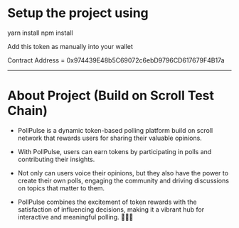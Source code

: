 # Setup the project using 

yarn install 
npm install

Add this token as manually into your wallet

Contract Address = 0x974439E48b5C69072c6ebD9796CD617679F4B17a

------------

# About Project (Build on Scroll Test Chain)

- PollPulse is a dynamic token-based polling platform build on scroll network that rewards users for sharing their valuable opinions. 

- With PollPulse, users can earn tokens by participating in polls and contributing their insights. 

- Not only can users voice their opinions, but they also have the power to create their own polls, engaging the community and driving discussions on topics that matter to them. 

- PollPulse combines the excitement of token rewards with the satisfaction of influencing decisions, making it a vibrant hub for interactive and meaningful polling. 🤌🔥🔥